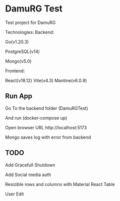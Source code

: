 
# DamuRG Test

Test project for DamuRG

Technologies:
Backend:

Go(v1.20.3)

PostgreSQL(v14)

Mongo(v5.0)

Frontend:

React(v18.12)
Vite(v4.3)
Mantine(v6.0.9)


## Run App

Go To the backend folder (DamuRGTest)

And run (docker-compose up)

Open browser URL http://localhost:5173

Mongo saves log with error from backend
## TODO

Add Gracefull Shutdown

Add Social media auth

Resizible rows and columns with Material React Table

User Edit
